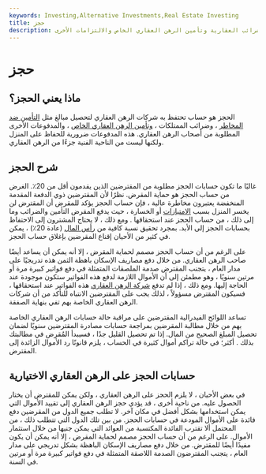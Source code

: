 ```yaml
---
keywords: Investing,Alternative Investments,Real Estate Investing
title: حجز
description: الحجز هو حساب تحتفظ به شركات الرهن العقاري لتحصيل مدفوعات الضرائب العقارية وتأمين الرهن العقاري الخاص والالتزامات الأخرى.
---
```


# حجز
## ماذا يعني الحجز؟

الحجز هو حساب تحتفظ به شركات الرهن العقاري لتحصيل مبالغ مثل [التأمين ضد المخاطر](/hazardinsurance) ، وضرائب الممتلكات ، [وتأمين الرهن العقاري الخاص](/insurance) ، والمدفوعات الأخرى المطلوبة من أصحاب الرهن العقاري. هذه المدفوعات ضرورية للحفاظ على المنزل ولكنها ليست من الناحية الفنية جزءًا من الرهن العقاري.

## شرح الحجز

غالبًا ما تكون حسابات الحجز مطلوبة من المقترضين الذين يقدمون أقل من 20٪. الغرض من حساب الحجز هو حماية المقرض. نظرًا لأن المقترضين ذوي الدفعة المقدمة المنخفضة يعتبرون مخاطرة عالية ، فإن حساب الحجز يؤكد للمقرض أن المقترض لن يخسر المنزل بسبب [الامتيازات](/lien) أو الخسارة ، حيث يدفع المقرض التأمين والضرائب وما إلى ذلك ، من حساب الحجز عند استحقاقها . ومع ذلك ، لا يحتاج المشترون إلى الاحتفاظ بحسابات الحجز إلى الأبد. بمجرد تحقيق نسبة كافية من [رأس المال](/equity) (عادة 20٪) ، يمكن في كثير من الأحيان إقناع المقرضين بإغلاق حساب الحجز.

على الرغم من أن حساب الحجز مصمم لحماية المقرض ، إلا أنه يمكن أن يساعد أيضًا صاحب الرهن العقاري. من خلال دفع مصاريف الإسكان باهظة الثمن هذه تدريجيًا على مدار العام ، يتجنب المقترض صدمة الملصقات المتمثلة في دفع فواتير كبيرة مرة أو مرتين سنويًا ، وهو مطمئن إلى أن الأموال اللازمة لدفع هذه الفواتير ستكون موجودة عند الحاجة إليها. ومع ذلك ، إذا لم تدفع [شركة الرهن العقاري](/mortgage-company) هذه الفواتير عند استحقاقها ، فسيكون المقترض مسؤولاً ، لذلك يجب على المقترضين الانتباه للتأكد من أن شركات الرهن العقاري الخاصة بهم تفي بنهاية الصفقة.

تساعد اللوائح الفيدرالية المقترضين على مراقبة حالة حسابات الرهن العقاري الخاصة بهم من خلال مطالبة المقرضين بمراجعة حسابات مصادرة المقترضين سنويًا لضمان تحصيل المبلغ الصحيح من المال. إذا تم تحصيل القليل جدًا ، فسيبدأ المُقرض في مطالبتك بذلك . أكثر؛ في حالة تراكم أموال كثيرة في الحساب ، يلزم قانونًا رد الأموال الزائدة إلى المقترض.

## حسابات الحجز على الرهن العقاري الاختيارية

في بعض الأحيان ، لا يلزم الحجز على الرهن العقاري ، ولكن يمكن للمقترض أن يختار الحصول عليه. من ناحية أخرى ، قد يؤدي حجز الرهن العقاري إلى تقييد الأموال التي يمكن استخدامها بشكل أفضل في مكان آخر. لا تطلب جميع الدول من المقرضين دفع فائدة على الأموال المودعة في حسابات الحجز. من بين تلك الدول التي تتطلب ذلك ، من المحتمل ألا تقترب الفائدة المكتسبة من العوائد التي يمكن جنيها من خلال استثمار الأموال. على الرغم من أن حساب الحجز مصمم لحماية المقرض ، إلا أنه يمكن أن يكون مفيدًا أيضًا للمقترض. من خلال دفع مصاريف الإسكان الباهظة بشكل تدريجي على مدار العام ، يتجنب المقترضون الصدمة اللاصقة المتمثلة في دفع فواتير كبيرة مرة أو مرتين في السنة.

